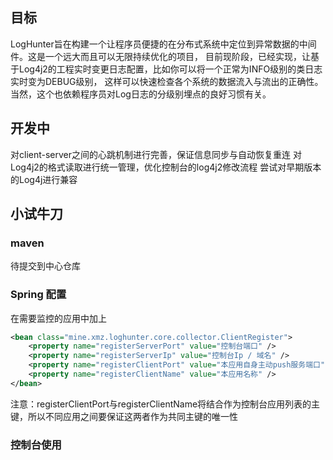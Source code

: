 
## 目标
LogHunter旨在构建一个让程序员便捷的在分布式系统中定位到异常数据的中间件。这是一个远大而且可以无限持续优化的项目，
目前现阶段，已经实现，让基于Log4j2的工程实时变更日志配置，比如你可以将一个正常为INFO级别的类日志实时变为DEBUG级别，
这样可以快速检查各个系统的数据流入与流出的正确性。当然，这个也依赖程序员对Log日志的分级别埋点的良好习惯有关。

## 开发中
对client-server之间的心跳机制进行完善，保证信息同步与自动恢复重连
对Log4j2的格式读取进行统一管理，优化控制台的log4j2修改流程
尝试对早期版本的Log4j进行兼容


## 小试牛刀
### maven
待提交到中心仓库

### Spring 配置
在需要监控的应用中加上
```xml
<bean class="mine.xmz.loghunter.core.collector.ClientRegister">
    <property name="registerServerPort" value="控制台端口" />
	<property name="registerServerIp" value="控制台Ip / 域名" />
	<property name="registerClientPort" value="本应用自身主动push服务端口" />
    <property name="registerClientName" value="本应用名称" />
</bean>
```
注意：registerClientPort与registerClientName将结合作为控制台应用列表的主键，所以不同应用之间要保证这两者作为共同主键的唯一性


### 控制台使用
